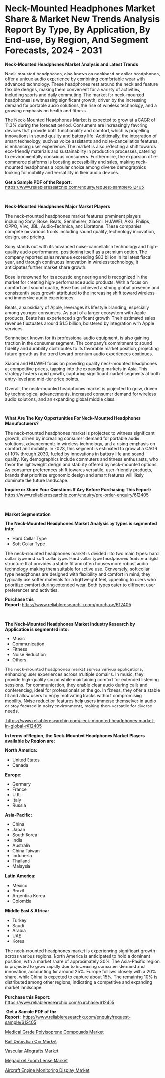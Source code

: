 <p><h1>Neck-Mounted Headphones Market Share & Market New Trends Analysis Report By Type, By Application, By End-use, By Region, And Segment Forecasts, 2024 - 2031</h1></p><p><strong>Neck-Mounted Headphones Market Analysis and Latest Trends</strong></p>
<p><p>Neck-mounted headphones, also known as neckband or collar headphones, offer a unique audio experience by combining comfortable wear with advanced technology. These headphones rest around the neck and feature flexible designs, making them convenient for a variety of activities, including sports and daily commuting. The market for neck-mounted headphones is witnessing significant growth, driven by the increasing demand for portable audio solutions, the rise of wireless technology, and a growing emphasis on health and fitness.</p><p>The Neck-Mounted Headphones Market is expected to grow at a CAGR of 11.3% during the forecast period. Consumers are increasingly favoring devices that provide both functionality and comfort, which is propelling innovations in sound quality and battery life. Additionally, the integration of smart technology, such as voice assistants and noise-cancellation features, is enhancing user experience. The market is also reflecting a shift towards eco-friendly materials and sustainability in production processes, catering to environmentally conscious consumers. Furthermore, the expansion of e-commerce platforms is boosting accessibility and sales, making neck-mounted headphones a popular choice among diverse demographics looking for mobility and versatility in their audio devices.</p></p>
<p><strong>Get a Sample PDF of the Report:&nbsp;</strong> <a href="https://www.reliableresearchiq.com/enquiry/request-sample/612405?utm_campaign=1119&utm_medium=2&utm_source=Github&utm_content=ia&utm_term=30102024&utm_id=neck-mounted-headphones">https://www.reliableresearchiq.com/enquiry/request-sample/612405</a></p>
<p>&nbsp;</p>
<p><strong>Neck-Mounted Headphones Major Market Players</strong></p>
<p><p>The neck-mounted headphones market features prominent players including Sony, Bose, Beats, Sennheiser, Xiaomi, HUAWEI, AKG, Philips, OPPO, Vivo, JBL, Audio-Technica, and Libratone. These companies compete on various fronts including sound quality, technology innovation, design, and pricing.</p><p>Sony stands out with its advanced noise-cancellation technology and high-quality audio performance, positioning itself as a premium option. The company reported sales revenue exceeding $83 billion in its latest fiscal year, and through continuous innovation in wireless technology, it anticipates further market share growth.</p><p>Bose is renowned for its acoustic engineering and is recognized in the market for creating high-performance audio products. With a focus on comfort and sound quality, Bose has achieved a strong global presence and consistently sees growth attributed to the increasing shift toward wireless and immersive audio experiences.</p><p>Beats, a subsidiary of Apple, leverages its lifestyle branding, especially among younger consumers. As part of a larger ecosystem with Apple products, Beats has experienced significant growth. Their estimated sales revenue fluctuates around $1.5 billion, bolstered by integration with Apple services.</p><p>Sennheiser, known for its professional audio equipment, is also gaining traction in the consumer segment. The company’s commitment to sound fidelity and durability contributes to its favorable market position, projecting future growth as the trend toward premium audio experiences continues.</p><p>Xiaomi and HUAWEI focus on providing quality neck-mounted headphones at competitive prices, tapping into the expanding markets in Asia. This strategy fosters rapid growth, capturing significant market segments at both entry-level and mid-tier price points.</p><p>Overall, the neck-mounted headphones market is projected to grow, driven by technological advancements, increased consumer demand for wireless audio solutions, and an expanding global middle class.</p></p>
<p>&nbsp;</p>
<p><strong>What Are The Key Opportunities For Neck-Mounted Headphones Manufacturers?</strong></p>
<p><p>The neck-mounted headphones market is projected to witness significant growth, driven by increasing consumer demand for portable audio solutions, advancements in wireless technology, and a rising emphasis on comfort and mobility. In 2023, this segment is estimated to grow at a CAGR of 10% through 2030, fueled by innovations in battery life and sound quality. Key demographics include commuters and fitness enthusiasts, who favor the lightweight design and stability offered by neck-mounted options. As consumer preferences shift towards versatile, user-friendly products, brands that prioritize ergonomic design and smart features will likely dominate the future landscape.</p></p>
<p><strong>Inquire or Share Your Questions If Any Before Purchasing This Report:</strong> <a href="https://www.reliableresearchiq.com/enquiry/pre-order-enquiry/612405?utm_campaign=1119&utm_medium=2&utm_source=Github&utm_content=ia&utm_term=30102024&utm_id=neck-mounted-headphones">https://www.reliableresearchiq.com/enquiry/pre-order-enquiry/612405</a></p>
<p>&nbsp;</p>
<p><strong>Market Segmentation</strong></p>
<p><strong>The Neck-Mounted Headphones Market Analysis by types is segmented into:</strong></p>
<p><ul><li>Hard Collar Type</li><li>Soft Collar Type</li></ul></p>
<p><p>The neck-mounted headphones market is divided into two main types: hard collar type and soft collar type. Hard collar type headphones feature a rigid structure that provides a stable fit and often houses more robust audio technology, making them suitable for active use. Conversely, soft collar type headphones are designed with flexibility and comfort in mind; they typically use softer materials for a lightweight feel, appealing to users who prioritize comfort during extended wear. Both types cater to different user preferences and activities.</p></p>
<p><strong>Purchase this Report:&nbsp;</strong><a href="https://www.reliableresearchiq.com/purchase/612405?utm_campaign=1119&utm_medium=2&utm_source=Github&utm_content=ia&utm_term=30102024&utm_id=neck-mounted-headphones">https://www.reliableresearchiq.com/purchase/612405</a></p>
<p>&nbsp;</p>
<p><strong>The Neck-Mounted Headphones Market Industry Research by Application is segmented into:</strong></p>
<p><ul><li>Music</li><li>Communication</li><li>Fitness</li><li>Noise Reduction</li><li>Others</li></ul></p>
<p><p>The neck-mounted headphones market serves various applications, enhancing user experiences across multiple domains. In music, they provide high-quality sound while maintaining comfort for extended listening sessions. For communication, they enable clear audio during calls and conferencing, ideal for professionals on the go. In fitness, they offer a stable fit and allow users to enjoy motivating tracks without compromising mobility. Noise reduction features help users immerse themselves in audio or stay focused in noisy environments, making them versatile for diverse needs.</p></p>
<p><a href="https://www.reliableresearchiq.com/neck-mounted-headphones-market-in-global-r612405?utm_campaign=1119&utm_medium=2&utm_source=Github&utm_content=ia&utm_term=30102024&utm_id=neck-mounted-headphones">&nbsp;https://www.reliableresearchiq.com/neck-mounted-headphones-market-in-global-r612405</a></p>
<p><strong>In terms of Region, the Neck-Mounted Headphones Market Players available by Region are:</strong></p>
<p>
    <p> <strong> North America: </strong>
        <ul>
            <li>United States</li>
            <li>Canada</li>
        </ul>
        </p> 
    <p> <strong> Europe: </strong>
        <ul>
            <li>Germany</li>
            <li>France</li>
            <li>U.K.</li>
            <li>Italy</li>
            <li>Russia</li>
        </ul>
        </p> 
    <p> <strong> Asia-Pacific: </strong>
        <ul>
            <li>China</li>
            <li>Japan</li>
            <li>South Korea</li>
            <li>India</li>
            <li>Australia</li>
            <li>China Taiwan</li>
            <li>Indonesia</li>
            <li>Thailand</li>
            <li>Malaysia</li>
        </ul>
        </p> 
    <p> <strong> Latin America: </strong>
        <ul>
            <li>Mexico</li>
            <li>Brazil</li>
            <li>Argentina Korea</li>
            <li>Colombia</li>
        </ul>
        </p> 
    <p> <strong> Middle East & Africa: </strong>
        <ul>
            <li>Turkey</li>
            <li>Saudi</li>
            <li>Arabia</li>
            <li>UAE</li>
            <li>Korea</li>
        </ul>
    </p>
    </p>
<p><p>The neck-mounted headphones market is experiencing significant growth across various regions. North America is anticipated to hold a dominant position, with a market share of approximately 30%. The Asia-Pacific region is projected to grow rapidly due to increasing consumer demand and innovation, accounting for around 25%. Europe follows closely with a 20% share, while China is expected to capture about 15%. The remaining 10% is distributed among other regions, indicating a competitive and expanding market landscape.</p></p>
<p><strong>Purchase this Report: </strong><a href="https://www.reliableresearchiq.com/purchase/612405?utm_campaign=1119&utm_medium=2&utm_source=Github&utm_content=ia&utm_term=30102024&utm_id=neck-mounted-headphones">https://www.reliableresearchiq.com/purchase/612405</a></p>
<p>&nbsp;<strong>Get a Sample PDF of the Report:&nbsp;&nbsp;</strong><a href="https://www.reliableresearchiq.com/enquiry/request-sample/612405?utm_campaign=1119&utm_medium=2&utm_source=Github&utm_content=ia&utm_term=30102024&utm_id=neck-mounted-headphones">https://www.reliableresearchiq.com/enquiry/request-sample/612405</a></p>
<p><strong></strong></p>
<p><p><a href="https://www.linkedin.com/pulse/medical-grade-polyisoprene-compounds-market-trends-insights-dwfoc?utm_campaign=1119&utm_medium=2&utm_source=Github&utm_content=ia&utm_term=30102024&utm_id=neck-mounted-headphones">Medical Grade Polyisoprene Compounds Market</a></p><p><a href="https://github.com/catusaesianou/Market-Research-Report-List-1/blob/main/rail-detection-car-market.md?utm_campaign=1119&utm_medium=2&utm_source=Github&utm_content=ia&utm_term=30102024&utm_id=neck-mounted-headphones">Rail Detection Car Market</a></p><p><a href="https://www.linkedin.com/pulse/surfing-vascular-allografts-wave-riding-market-currents-2031-xjewe?utm_campaign=1119&utm_medium=2&utm_source=Github&utm_content=ia&utm_term=30102024&utm_id=neck-mounted-headphones">Vascular Allografts Market</a></p><p><a href="https://issuu.com/reportprime-2/docs/megapixel-zoom-lense-market-size-20_dcb37ae895e8de?utm_campaign=1119&utm_medium=2&utm_source=Github&utm_content=ia&utm_term=30102024&utm_id=neck-mounted-headphones">Megapixel Zoom Lense Market</a></p><p><a href="https://github.com/fendtankandh/Market-Research-Report-List-1/blob/main/aircraft-engine-monitoring-display-market.md?utm_campaign=1119&utm_medium=2&utm_source=Github&utm_content=ia&utm_term=30102024&utm_id=neck-mounted-headphones">Aircraft Engine Monitoring Display Market</a></p></p>